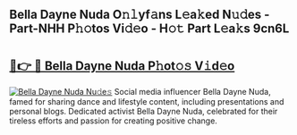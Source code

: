 ## Bella Dayne Nuda O𝚗𝚕yf𝚊ns L𝚎a𝚔ed N𝚞𝚍es - Part-NHH P𝚑𝚘tos Vi𝚍𝚎o - H𝚘𝚝 Part L𝚎a𝚔s 9cn6L

# <h2><a href="http://kfet9q.oniu.top/?m=Bella+Dayne+Nuda">🔗👉 🔴 Bella Dayne Nuda P𝚑ot𝚘𝚜 V𝚒d𝚎o</a></h2>

[![Bella Dayne Nuda Nu𝚍e𝚜](https://i.imgur.com/0qMVB7G.gif)](http://kfet9q.oniu.top/?m=Bella+Dayne+Nuda)
Social media influencer Bella Dayne Nuda, famed for sharing dance and lifestyle content, including presentations and personal blogs. Dedicated activist Bella Dayne Nuda, celebrated for their tireless efforts and passion for creating positive change.  
